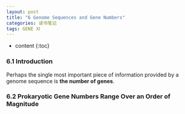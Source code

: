 ```yaml
---
layout: post
title: "6 Genome Sequences and Gene Numbers"
categories: 读书笔记
tags: GENE Ⅺ
---
```


* content
{:toc}


### 6.1 Introduction

Perhaps the single most important piece of information provided by a genome sequence is **the number of genes**.

### 6.2 Prokaryotic Gene Numbers Range Over an Order of Magnitude 




